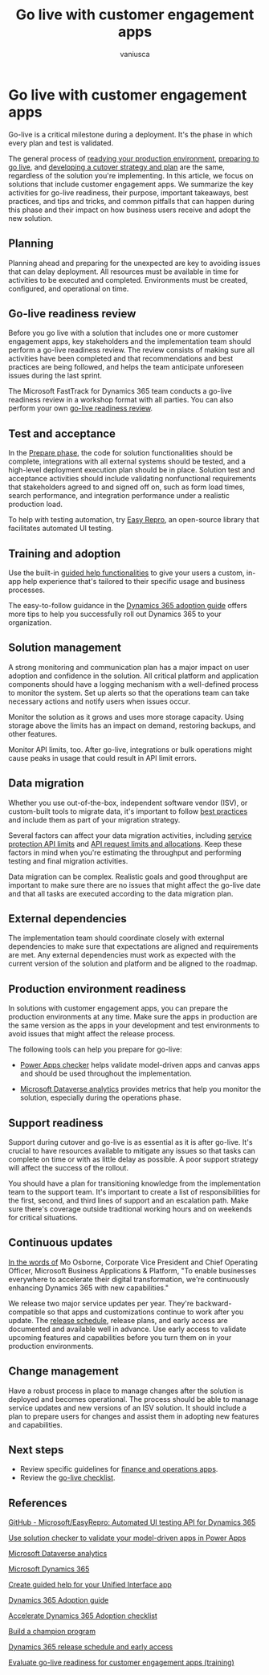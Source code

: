 ﻿---
title: Go live with customer engagement apps
description: Learn how to prepare for go-live with customer engagement apps by reviewing key activities for go-live readiness, best practices, tips, and common pitfalls to ensure a successful deployment.
ms.date: 06/06/2023
ms.topic: conceptual
author: vaniusca
ms.author: vaniaf
ms.custom:
  - ai-gen-docs-bap
  - ai-gen-desc
  - ai-seo-date:08/23/2023
  - bap-template
---

# Go live with customer engagement apps
<!-- EDITOR'S NOTE: Is this article needed? Most of what it claims to cover is covered in greater detail in the general guidance for preparing to go live. Things that are covered here but not in the general guidance could easily be added there. I don't see any information that would apply more to customer engagement apps than to any other Dynamics 365 apps or cloud solutions. Also, there seems to be information in prepare-go-live-finance-and-operations-apps.md that could be useful here (or in the general guidance). -->
Go-live is a critical milestone during a deployment. It's the phase in which every plan and test is validated.

The general process of [readying your production environment](prepare-go-live-production-environment-readiness.md), [preparing to go live](prepare-to-go-live.md), and [developing a cutover strategy and plan](prepare-go-live-cutover-strategy.md) are the same, regardless of the solution you're implementing. In this article, we focus on solutions that include customer engagement apps. We summarize the key activities for go-live readiness, their purpose, important takeaways, best practices, and tips and tricks, and common pitfalls that can happen during this phase and their impact on how business users receive and adopt the new solution.

## Planning

Planning ahead and preparing for the unexpected are key to avoiding issues that can delay deployment. All resources must be available in time for activities to be executed and completed. Environments must be created, configured, and operational on time.

## Go-live readiness review

Before you go live with a solution that includes one or more customer engagement apps, key stakeholders and the implementation team should perform a go-live readiness review. The review consists of making sure all activities have been completed and that recommendations and best practices are being followed, and helps the team anticipate unforeseen issues during the last sprint.

The Microsoft FastTrack for Dynamics 365 team conducts a go-live readiness review in a workshop format with all parties. You can also perform your own [go-live readiness review](prepare-to-go-live.md).

## Test and acceptance

In the [Prepare phase](prepare-to-go-live.md), the code for solution functionalities should be complete, integrations with all external systems should be tested, and a high-level deployment execution plan should be in place. Solution test and acceptance activities should include validating nonfunctional requirements that stakeholders agreed to and signed off on, such as form load times, search performance, and integration performance under a realistic production load.

To help with testing automation, try [Easy Repro](https://github.com/microsoft/EasyRepro), an open-source library that facilitates automated UI testing.

## Training and adoption

Use the built-in [guided help functionalities](/powerapps/maker/model-driven-apps/create-guided-help-learning-path) to give your users a custom, in-app help experience that's tailored to their specific usage and business processes.

The easy-to-follow guidance in the [Dynamics 365 adoption guide](/dynamics365/get-started/adoption/adoption-guide) offers more tips to help you successfully roll out Dynamics 365 to your organization.

## Solution management

A strong monitoring and communication plan has a major impact on user adoption and confidence in the solution. All critical platform and application components should have a logging mechanism with a well-defined process to monitor the system. Set up alerts so that the operations team can take necessary actions and notify users when issues occur.

Monitor the solution as it grows and uses more storage capacity. Using storage above the limits has an impact on demand, restoring backups, and other features.

Monitor API limits, too. After go-live, integrations or bulk operations might cause peaks in usage that could result in API limit errors.

## Data migration

Whether you use out-of-the-box, independent software vendor (ISV), or custom-built tools to migrate data, it's important to follow [best practices](data-management-configuration-data-migration.md) and include them as part of your migration strategy.

Several factors can affect your data migration activities, including [service protection API limits](/powerapps/developer/data-platform/api-limits) and [API request limits and allocations](/power-platform/admin/api-request-limits-allocations). Keep these factors in mind when you're estimating the throughput and performing testing and final migration activities.

Data migration can be complex. Realistic goals and good throughput are important to make sure there are no issues that might affect the go-live date and that all tasks are executed according to the data migration plan.

## External dependencies

The implementation team should coordinate closely with external dependencies to make sure that expectations are aligned and requirements are met. Any external dependencies must work as expected with the current version of the solution and platform and be aligned to the roadmap.

## Production environment readiness

In solutions with customer engagement apps, you can prepare the production environments at any time. Make sure the apps in production are the same version as the apps in your development and test environments to avoid issues that might affect the release process.

The following tools can help you prepare for go-live:

- [Power Apps checker](/powerapps/maker/data-platform/use-powerapps-checker) helps validate model-driven apps and canvas apps and should be used throughout the implementation.

- [Microsoft Dataverse analytics](/power-platform/admin/analytics-common-data-service) provides metrics that help you monitor the solution, especially during the operations phase.

## Support readiness

Support during cutover and go-live is as essential as it is after go-live. It's crucial to have resources available to mitigate any issues so that tasks can complete on time or with as little delay as possible. A poor support strategy will affect the success of the rollout.

You should have a plan for transitioning knowledge from the implementation team to the support team. It's important to create a list of responsibilities for the first, second, and third lines of support and an escalation path. Make sure there's coverage outside traditional working hours and on weekends for critical situations.

## Continuous updates

[In the words of](https://cloudblogs.microsoft.com/dynamics365/bdm/2018/07/06/modernizing-the-way-we-update-dynamics-365) Mo Osborne, Corporate Vice President and Chief Operating Officer, Microsoft Business Applications & Platform, "To enable businesses everywhere to accelerate their digital transformation, we're continuously enhancing Dynamics 365 with new capabilities."

We release two major service updates per year. They're backward-compatible so that apps and customizations continue to work after you update. The [release schedule](/dynamics365/get-started/release-schedule), release plans, and early access are documented and available well in advance. Use early access to validate upcoming features and capabilities before you turn them on in your production environments.

## Change management

Have a robust process in place to manage changes after the solution is deployed and becomes operational. The process should be able to manage service updates and new versions of an ISV solution. It should include a plan to prepare users for changes and assist them in adopting new features and capabilities.

## Next steps

- Review specific guidelines for [finance and operations apps](prepare-go-live-finance-and-operations-apps.md).
- Review the [go-live checklist](prepare-go-live-checklist.md).

## References

[GitHub - Microsoft/EasyRepro: Automated UI testing API for Dynamics 365](https://github.com/microsoft/EasyRepro)

[Use solution checker to validate your model-driven apps in Power Apps](/powerapps/maker/data-platform/use-powerapps-checker)

[Microsoft Dataverse analytics](/power-platform/admin/analytics-common-data-service)

[Microsoft Dynamics 365](/learn/dynamics365/)

[Create guided help for your Unified Interface app](/powerapps/maker/data-platform/create-custom-help-pages)

[Dynamics 365 Adoption guide](/dynamics365/get-started/adoption/adoption-guide)

[Accelerate Dynamics 365 Adoption checklist](/dynamics365/adoption/adoption-checklist)

[Build a champion program](/dynamics365/adoption/champions-guide)

[Dynamics 365 release schedule and early access](/dynamics365/get-started/release-schedule)

[Evaluate go-live readiness for customer engagement apps (training)](/learn/modules/go-live-readiness/)
